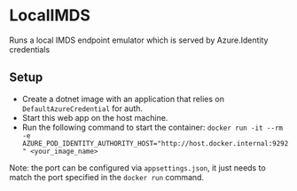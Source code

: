 # LocalIMDS
Runs a local IMDS endpoint emulator which is served by Azure.Identity credentials


## Setup

- Create a dotnet image with an application that relies on `DefaultAzureCredential` for auth.
- Start this web app on the host machine.
- Run the following command to start the container: `docker run -it --rm -e AZURE_POD_IDENTITY_AUTHORITY_HOST="http://host.docker.internal:9292" <your_image_name>`

Note: the port can be configured via `appsettings.json`, it just needs to match the port specified in the `docker run` command.
